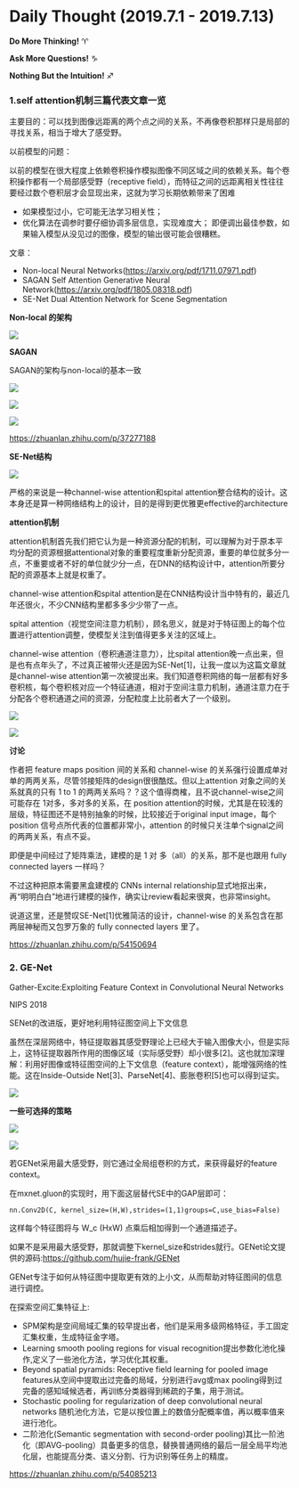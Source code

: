 # Daily Thought (2019.7.1 - 2019.7.13)
**Do More Thinking!** ♈ 

**Ask More Questions!** ♑

**Nothing But the Intuition!** ♐

### 1.self attention机制三篇代表文章一览

主要目的：可以找到图像远距离的两个点之间的关系，不再像卷积那样只是局部的寻找关系，相当于增大了感受野。

以前模型的问题：

以前的模型在很大程度上依赖卷积操作模拟图像不同区域之间的依赖关系。每个卷积操作都有一个局部感受野（receptive field），而特征之间的远距离相关性往往要经过数个卷积层才会显现出来，这就为学习长期依赖带来了困难

- 如果模型过小，它可能无法学习相关性；
- 优化算法在调参时要仔细协调多层信息，实现难度大；
 即便调出最佳参数，如果输入模型从没见过的图像，模型的输出很可能会很糟糕。


文章：
- Non-local Neural Networks(https://arxiv.org/pdf/1711.07971.pdf)
- SAGAN Self Attention Generative Neural Network(https://arxiv.org/pdf/1805.08318.pdf)
- SE-Net Dual Attention Network for Scene Segmentation

**Non-local 的架构**

![](__pics/non-local-1.jpg)

**SAGAN**

SAGAN的架构与non-local的基本一致

![](__pics/non-local-2.jpg)

![](__pics/non-local-3.png)

![](__pics/non-local-4.png)

https://zhuanlan.zhihu.com/p/37277188

**SE-Net结构**

![](__pics/non-local-5.jpg)

严格的来说是一种channel-wise attention和spital attention整合结构的设计。这本身还是算一种网络结构上的设计，目的是得到更优雅更effective的architecture

**attention机制**

attention机制首先我们把它认为是一种资源分配的机制，可以理解为对于原本平均分配的资源根据attentional对象的重要程度重新分配资源，重要的单位就多分一点，不重要或者不好的单位就少分一点，在DNN的结构设计中，attention所要分配的资源基本上就是权重了。

channel-wise attention和spital attention是在CNN结构设计当中特有的，最近几年还很火，不少CNN结构里都多多少少带了一点。

spital attention（视觉空间注意力机制），顾名思义，就是对于特征图上的每个位置进行attention调整，使模型关注到值得更多关注的区域上。

channel-wise attention（卷积通道注意力），比spital attention晚一点出来，但是也有点年头了，不过真正被带火还是因为SE-Net[1]，让我一度以为这篇文章就是channel-wise attention第一次被提出来。我们知道卷积网络的每一层都有好多卷积核，每个卷积核对应一个特征通道，相对于空间注意力机制，通道注意力在于分配各个卷积通道之间的资源，分配粒度上比前者大了一个级别。

![](__pics/non-local-6.png)

![](__pics/non-local-7.png)

**讨论**

作者把 feature maps position 间的关系和 channel-wise 的关系强行设置成单对单的两两关系，尽管邻接矩阵的design很很酷炫。但以上attention 对象之间的关系就真的只有 1 to 1 的两两关系吗？？这个值得商榷，且不说channel-wise之间可能存在 1对多，多对多的关系，在 position attention的时候，尤其是在较浅的层级，特征图还不是特别抽象的时候，比较接近于original input image，每个position 信号点所代表的位置都非常小，attention 的时候只关注单个signal之间的两两关系，有点不妥。

即便是中间经过了矩阵乘法，建模的是 1 对 多（all）的关系，那不是也跟用 fully connected layers 一样吗？


不过这种把原本需要黑盒建模的 CNNs internal relationship显式地抠出来，再“明明白白”地进行建模的操作，确实让review看起来很爽，也非常insight。

说道这里，还是赞叹SE-Net[1]优雅简洁的设计，channel-wise 的关系包含在那两层神秘而又包罗万象的 fully connected layers 里了。

https://zhuanlan.zhihu.com/p/54150694

### 2. GE-Net

Gather-Excite:Exploiting Feature Context in Convolutional Neural Networks

NIPS 2018 

SENet的改进版，更好地利用特征图空间上下文信息

虽然在深层网络中，特征提取器其感受野理论上已经大于输入图像大小，但是实际上，这特征提取器所作用的图像区域（实际感受野）却小很多[2]。这也就加深理解：利用好图像或特征图空间的上下文信息（feature context），能增强网络的性能。这在Inside-Outside Net[3]、ParseNet[4]、膨胀卷积[5]也可以得到证实。

![](__pics/non-local-8.png)

**一些可选择的策略**

![](__pics/non-local-9.png)

![](__pics/non-local-10.jpg)

若GENet采用最大感受野，则它通过全局组卷积的方式，来获得最好的feature context。

在mxnet.gluon的实现时，用下面这层替代SE中的GAP层即可：
```
nn.Conv2D(C, kernel_size=(H,W),strides=(1,1)groups=C,use_bias=False)
```
这样每个特征图将与 W_c (HxW) 点乘后相加得到一个通道描述子。

如果不是采用最大感受野，那就调整下kernel_size和strides就行。GENet论文提供的源码:https://github.com/hujie-frank/GENet

GENet专注于如何从特征图中提取更有效的上小文，从而帮助对特征图间的信息进行调控。



在探索空间汇集特征上:
- SPM架构是空间局域汇集的较早提出者，他们是采用多级网格特征，手工固定汇集权重，生成特征金字塔。
- Learning smooth pooling regions for visual recognition提出参数化池化操作,定义了一些池化方法，学习优化其权重。
- Beyond spatial pyramids: Receptive field learning for pooled image features从空间中提取出过完备的局域，分别进行avg或max pooling得到过完备的感知域候选者，再训练分类器得到稀疏的子集，用于测试。
- Stochastic pooling for regularization of deep convolutional neural networks 随机池化方法，它是以按位置上的数值分配概率值，再以概率值来进行池化。
- 二阶池化(Semantic segmentation with second-order pooling)其比一阶池化（即AVG-pooling）具备更多的信息，替换普通网络的最后一层全局平均池化层，也能提高分类、语义分割、行为识别等任务上的精度。

https://zhuanlan.zhihu.com/p/54085213
